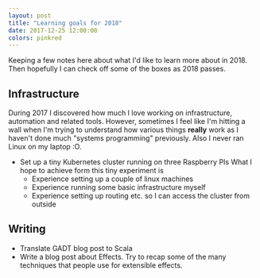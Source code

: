 ```yaml
---
layout: post
title: "Learning goals for 2018"
date: 2017-12-25 12:00:00
colors: pinkred
---
```


Keeping a few notes here about what I'd like to learn more about in 2018. Then hopefully
I can check off some of the boxes as 2018 passes.

## Infrastructure

During 2017 I discovered how much I love working on infrastructure, automation and
related tools. However, sometimes I feel like I'm hitting a wall when I'm trying
to understand how various things **really** work as I haven't done much "systems programming"
previously. Also I never ran Linux on my laptop :O.

- Set up a tiny Kubernetes cluster running on three Raspberry PIs
  What I hope to achieve form this tiny experiment is
  - Experience setting up a couple of linux machines
  - Experience running some basic infrastructure myself
  - Experience setting up routing etc. so I can access the cluster from outside

## Writing

- Translate GADT blog post to Scala
- Write a blog post about Effects. Try to recap some of the many
  techniques that people use for extensible effects.
